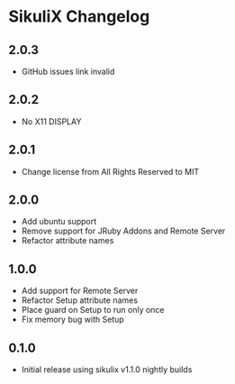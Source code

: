 # SikuliX Changelog

## 2.0.3

- GitHub issues link invalid

## 2.0.2

- No X11 DISPLAY

## 2.0.1

- Change license from All Rights Reserved to MIT

## 2.0.0

- Add ubuntu support
- Remove support for JRuby Addons and Remote Server
- Refactor attribute names

## 1.0.0
  
- Add support for Remote Server
- Refactor Setup attribute names
- Place guard on Setup to run only once
- Fix memory bug with Setup

## 0.1.0

- Initial release using sikulix v1.1.0 nightly builds
